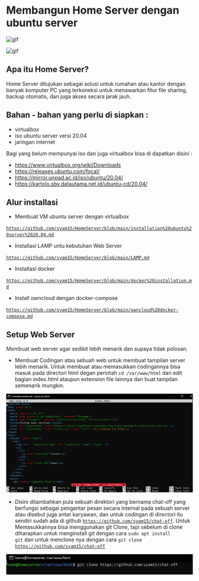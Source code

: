 # Membangun Home Server dengan ubuntu server

![gif](img/setup/gip2.gif)

![gif](img/setup/gip1.gif)

## Apa itu Home Server?
Home Server ditujukan sebagai solusi untuk rumahan atau kantor dengan banyak komputer PC yang terkoneksi untuk menawarkan fitur file sharing, backup otomatis, dan juga akses secara jarak jauh.

## Bahan - bahan yang perlu di siapkan :
- virtualbox
- iso ubuntu server versi 20.04
- jaringan internet

Bagi yang belum mempunyai iso dan juga virtualbox bisa di dapatkan disini :
- https://www.virtualbox.org/wiki/Downloads
- https://releases.ubuntu.com/focal/
- https://mirror.unpad.ac.id/iso/ubuntu/20.04/
- https://kartolo.sby.datautama.net.id/ubuntu-cd/20.04/

## Alur installasi
- Membuat VM ubuntu server dengan virtualbox

<code>https://github.com/syam15/HomeServer/blob/main/installation%20ubuntu%20server%2020.04.md</code>

- Installasi LAMP untu kebutuhan Web Server

<code>https://github.com/syam15/HomeServer/blob/main/LAMP.md</code>

- Installasi docker

<code>https://github.com/syam15/HomeServer/blob/main/docker%20installation.md</code>

- Install owncloud dengan docker-compose

<code>https://github.com/syam15/HomeServer/blob/main/owncloud%20docker-compose.md</code>

## Setup Web Server
Membuat web server agar sedikit lebih menarik dan supaya tidak polosan.

- Membuat Codingan atau sebuah web untuk membuat tampilan server lebih menarik. Untuk membuat atau memasukkan codingannya bisa masuk pada directori html degan perintah <code>cd /var/www/html</code> dan edit bagian index.html ataupun extension file lainnya dan buat tampilan semenarik mungkin.

![setup](img/setup/1.jpg)

- Disini ditambahkan pula sebuah direktori yang bernama chat-off yang berfungsi sebagai pengantar pesan secara internal pada sebuah server atau disebut juga antar karyawan, dan untuk codingan di directori itu sendiri sudah ada di github <code>https://github.com/syam15/chat-off</code>. Untuk Memasukkannya bisa menggunakan git Clone, tapi sebelum di clone diharapkan untuk menginstall git dengan cara <code>sudo apt install git</code> dan untuk menclone nya dengan cara <code>git clone https://github.com/syam15/chat-off</code>

![setup](img/setup/2.jpg)